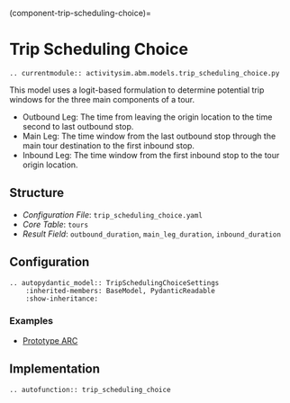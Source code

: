 (component-trip-scheduling-choice)=
# Trip Scheduling Choice

```{eval-rst}
.. currentmodule:: activitysim.abm.models.trip_scheduling_choice.py
```

This model uses a logit-based formulation to determine potential trip windows for the three
main components of a tour.

-  Outbound Leg: The time from leaving the origin location to the time second to last outbound stop.
-  Main Leg: The time window from the last outbound stop through the main tour destination to the first inbound stop.
-  Inbound Leg: The time window from the first inbound stop to the tour origin location.

## Structure

- *Configuration File*: `trip_scheduling_choice.yaml`
- *Core Table*: `tours`
- *Result Field*: `outbound_duration`, `main_leg_duration`, `inbound_duration`

## Configuration

```{eval-rst}
.. autopydantic_model:: TripSchedulingChoiceSettings
    :inherited-members: BaseModel, PydanticReadable
    :show-inheritance:
```

### Examples

- [Prototype ARC](https://github.com/ActivitySim/activitysim/blob/main/activitysim/examples/prototype_arc/configs/trip_scheduling_choice.yaml)

## Implementation

```{eval-rst}
.. autofunction:: trip_scheduling_choice
```
